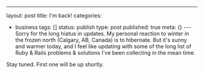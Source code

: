 ---
layout: post
title: I'm back!
categories: 
- business
tags: []
status: publish
type: post
published: true
meta: {}
---Sorry for the long hiatus in updates. My personal reaction to winter in the frozen north (Calgary, AB, Canada) is to hibernate. But it's sunny and warmer today, and I feel like updating with some of the long list of Ruby & Rails problems & solutions I've been collecting in the mean time. 

Stay tuned. First one will be up shortly.
